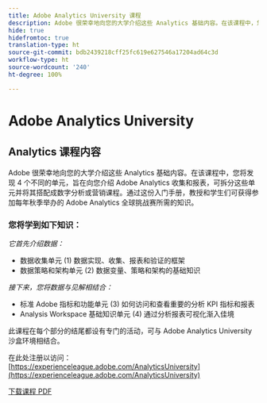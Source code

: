 ```yaml
---
title: Adobe Analytics University 课程
description: Adobe 很荣幸地向您的大学介绍这些 Analytics 基础内容。在该课程中，您将发现 4 个不同的单元，旨在向您介绍 Adobe Analytics 收集和报表，可拆分这些单元并将其搭配成数字分析或营销课程。通过这份入门手册，教授和学生们可获得参加每年秋季举办的 Adobe Analytics 全球挑战赛所需的知识。
hide: true
hidefromtoc: true
translation-type: ht
source-git-commit: bdb2439218cff25fc619e627546a17204ad64c3d
workflow-type: ht
source-wordcount: '240'
ht-degree: 100%

---
```




# Adobe Analytics University

## Analytics 课程内容

Adobe 很荣幸地向您的大学介绍这些 Analytics 基础内容。在该课程中，您将发现 4 个不同的单元，旨在向您介绍 Adobe Analytics 收集和报表，可拆分这些单元并将其搭配成数字分析或营销课程。通过这份入门手册，教授和学生们可获得参加每年秋季举办的 Adobe Analytics 全球挑战赛所需的知识。

### 您将学到如下知识：

*它首先介绍数据：*

* 数据收集单元 (1) 数据实现、收集、报表和验证的框架
* 数据策略和架构单元 (2) 数据变量、策略和架构的基础知识

*接下来，您将数据与见解相结合：*

* 标准 Adobe 指标和功能单元 (3) 如何访问和查看重要的分析 KPI 指标和报表
* Analysis Workspace 基础知识单元 (4) 通过分析报表可视化渐入佳境

此课程在每个部分的结尾都设有专门的活动，可与 Adobe Analytics University 沙盒环境相结合。

在此处注册以访问：[https://experienceleague.adobe.com/AnalyticsUniversity](https://experienceleague.adobe.com/AnalyticsUniversity)


[下载课程 PDF](assets/Adobe-Analytics-Curriculum_2021.pdf)
